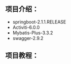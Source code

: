 ## 项目介绍：
* springboot-2.1.1.RELEASE
* Activiti-6.0.0
* Mybatis-Plus-3.3.2
* swagger-2.9.2

## 项目教程：

